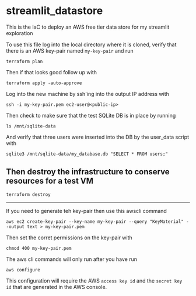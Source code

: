 # streamlit_datastore
This is the IaC to deploy an AWS free tier data store for my streamlit exploration

To use this file log into the local directory where it is cloned, verify that there is an AWS key-pair named `my-key-pair` and run
```
terraform plan
```
Then if that looks good follow up with
```
terraform apply -auto-approve
```
Log into the new machine by ssh'ing into the output IP address with
```
ssh -i my-key-pair.pem ec2-user@<public-ip>
```
Then check to make sure that the test SQLite DB is in place by running
```
ls /mnt/sqlite-data
```
And verify that three users were inserted into the DB by the user_data script with
```
sqlite3 /mnt/sqlite-data/my_database.db "SELECT * FROM users;"
```
## Then destroy the infrastructure to conserve resources for a test VM
```
terraform destroy
```
---
If you need to generate teh key-pair then use this awscli command
```
aws ec2 create-key-pair --key-name my-key-pair --query "KeyMaterial" --output text > my-key-pair.pem
```
Then set the corret permissions on the key-pair with
```
chmod 400 my-key-pair.pem
```
The aws cli commands will only run after you have run 
```
aws configure
```
This configuration will require the AWS `access key id` and the `secret key id` that are generated in the AWS console.
